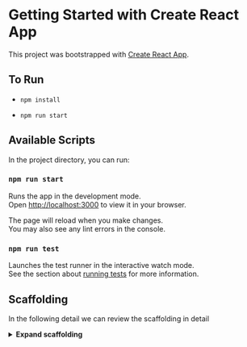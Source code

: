 # Getting Started with Create React App

This project was bootstrapped with [Create React App](https://github.com/facebook/create-react-app).

## To Run

- `npm install`

- `npm run start`

## Available Scripts

In the project directory, you can run:

### `npm run start`

Runs the app in the development mode.\
Open [http://localhost:3000](http://localhost:3000) to view it in your browser.

The page will reload when you make changes.\
You may also see any lint errors in the console.

### `npm run test`

Launches the test runner in the interactive watch mode.\
See the section about [running tests](https://facebook.github.io/create-react-app/docs/running-tests) for more information.

## Scaffolding

In the following detail we can review the scaffolding in detail

<details>
<summary><b>Expand scaffolding</b></summary>

```scaffolding
Project/
├─ node_modules/
├─ public/
│ ├─ favicon.ico
│ ├─ index.html
│ ├─ logo192.png
│ ├─ logo512.png
│ ├─ manifest.json
├─ src/
│ ├─ core/
│ │ ├─ services/
│ │ │ ├─ plans/
│ │ │ │ ├─ plans.service.ts
│ │ │ │ ├─ plans.dto.ts
│ │ │ │ ├─ plans.mappers.ts
│ │ │ │ ├─ plans.data.ts
│ │ │ ├─ user/
│ │ │ │ ├─ user.service.ts
│ │ │ │ ├─ user.dto.ts
│ │ │ │ ├─ user.data.ts
│ │ │ ├─ index.ts
│ │ ├─ store/
│ │ │ ├─ user/
│ │ │ │ ├─ async-thunks/
│ │ │ │ │ ├─ fetchUser.ts
│ │ │ │ │ ├─ index.ts
│ │ │ │ ├─ constants.ts
│ │ │ │ ├─ index.ts
│ │ │ │ ├─ selectors.ts
│ │ │ │ ├─ reducer.ts
│ │ │ │ ├─ slice.ts
│ │ │ │ ├─ type.ts
│ │ │ ├─ layout/
│ │ │ │ ├─ constants.ts
│ │ │ │ ├─ index.ts
│ │ │ │ ├─ selectors.ts
│ │ │ │ ├─ reducer.ts
│ │ │ │ ├─ slice.ts
│ │ │ │ ├─ type.ts
│ │ │ ├─ plan/
│ │ │ │ ├─ constants.ts
│ │ │ │ ├─ index.ts
│ │ │ │ ├─ selectors.ts
│ │ │ │ ├─ reducer.ts
│ │ │ │ ├─ slice.ts
│ │ │ │ ├─ type.ts
│ │ │ ├─ index.ts
│ │ │ ├─ store.helpers.ts
│ │ │ ├─ reducers.ts
│ │ ├─ model/
│ │ │ ├─ interfaces/
│ │ │ │ ├─ plans/
│ │ │ │ │ ├─ index.ts
│ │ │ │ │ ├─ plans.interface.ts
│ │ │ │ ├─ quotation/
│ │ │ │ │ ├─ index.ts
│ │ │ │ │ ├─ quotation-form.interface.ts
│ │ │ │ ├─ user/
│ │ │ │ │ ├─ index.ts
│ │ │ │ │ ├─ user.interface.ts
│ │ │ ├─ enums/
│ │ │ │ ├─ plans.enum.ts
│ │ │ │ ├─ stepper.enum.ts
│ │ │ │ ├─ type-document.enum.enum.ts
│ │ │ ├─ index.ts
│ │ ├─ constants/
│ │ │ ├─ currency.constants.ts
│ │ │ ├─ products.ts
│ │ │ ├─ document-type.constants.ts
│ │ │ ├─ error-messages.constants.ts
│ │ │ ├─ routes.constants.ts
│ │ │ ├─ size.constants.ts
│ │ │ ├─ steps.constant.ts
│ │ ├─ hooks/
│ │ │ ├─ master-entities/
│ │ │ │ ├─ index.ts
│ │ │ │ ├─ use-user.hooks.ts
│ ├─ screens/
│ │ │ ├─ plans/
│ │ │ ├─ quotation/
│ │ │ ├─ summary/
│ │ │ ├─ App.tsx
│ │ │ ├─ AppRouter.tsx
│ ├─ shared/
│ ├─ http/
│ ├─ assets/
│ ├─ scss/
│ ├─ index.css
│ ├─ index.js
├─ .gitignore
├─ package.json
├─ README.md
```

</details>
